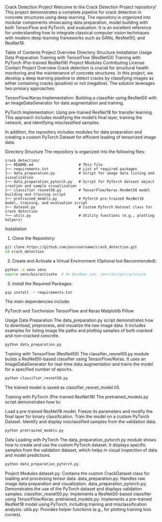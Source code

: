 Crack Detection Project
Welcome to the Crack Detection Project repository! This project demonstrates a complete pipeline for crack detection in concrete structures using deep learning. The repository is organized into modular components showcasing data preparation, model building with both TensorFlow and PyTorch, and evaluation. It is an excellent reference for understanding how to integrate classical computer vision techniques with modern deep learning frameworks such as GANs, ResNet50, and ResNet18.

Table of Contents
Project Overview
Directory Structure
Installation
Usage
Data Preparation
Training with TensorFlow (ResNet50)
Training with PyTorch (Pre-trained ResNet18)
Project Modules
Contributing
License
Contact
Project Overview
Crack detection is crucial for structural health monitoring and the maintenance of concrete structures. In this project, we develop a deep learning pipeline to detect cracks by classifying images as either containing cracks (positive) or not (negative). The solution leverages two primary approaches:

TensorFlow/Keras Implementation:
Building a classifier using ResNet50 with an ImageDataGenerator for data augmentation and training.

PyTorch Implementation:
Using pre-trained ResNet18 for transfer learning. This approach includes modifying the model’s final layer, training the network, and identifying misclassified samples.

In addition, the repository includes modules for data preparation and creating a custom PyTorch Dataset for efficient loading of tensorized image data.

Directory Structure
The repository is organized into the following files:

```plaintext
crack_detection/
├── README.md                     # This file
├── requirements.txt              # List of required packages
├── data_preparation.py           # Script for image data listing and visualization
├── data_preparation_pytorch.py   # Script for PyTorch dataset object creation and sample visualization
├── classifier_resnet50.py        # TensorFlow/Keras ResNet50 model building and training script
├── pretrained_models.py          # PyTorch pre-trained ResNet18 model, training, and evaluation script
├── dataset.py                    # Custom PyTorch Dataset class for crack detection
└── utils.py                      # Utility functions (e.g., plotting helpers)
```

Installation
1. Clone the Repository:
```bash
git clone https://github.com/yourusername/crack_detection.git
cd crack_detection
```
2. Create and Activate a Virtual Environment (Optional but Recommended):
```bash
python -m venv venv
source venv/bin/activate  # On Windows use: venv\Scripts\activate
```
3. Install the Required Packages:
```bash
pip install -r requirements.txt
```
The main dependencies include:

PyTorch and Torchvision
TensorFlow and Keras
Matplotlib
Pillow

Usage
Data Preparation
The data_preparation.py script demonstrates how to download, preprocess, and visualize the raw image data. It includes examples for listing image file paths and plotting samples of both cracked and non-cracked concrete.
```bash
python data_preparation.py
```
Training with TensorFlow (ResNet50)
The classifier_resnet50.py module builds a ResNet50-based classifier using TensorFlow/Keras. It uses an ImageDataGenerator for real-time data augmentation and trains the model for a specified number of epochs.
```bash
python classifier_resnet50.py
```
The trained model is saved as classifier_resnet_model.h5.

Training with PyTorch (Pre-trained ResNet18)
The pretrained_models.py script demonstrates how to:

Load a pre-trained ResNet18 model.
Freeze its parameters and modify the final layer for binary classification.
Train the model on a custom PyTorch Dataset.
Identify and display misclassified samples from the validation data.
```bash
python pretrained_models.py
```
Data Loading with PyTorch
The data_preparation_pytorch.py module shows how to create and use the custom PyTorch dataset. It displays specific samples from the validation dataset, which helps in visual inspection of data and model predictions.
```bash
python data_preparation_pytorch.py
```
Project Modules
dataset.py: Contains the custom CrackDataset class for loading and processing tensor data.
data_preparation.py: Handles raw image data preparation and visualization.
data_preparation_pytorch.py: Demonstrates the use of the PyTorch dataset and displays validation samples.
classifier_resnet50.py: Implements a ResNet50-based classifier using TensorFlow/Keras.
pretrained_models.py: Implements a pre-trained ResNet18 model using PyTorch, including training and misclassification analysis.
utils.py: Provides helper functions (e.g., for plotting training loss curves).









